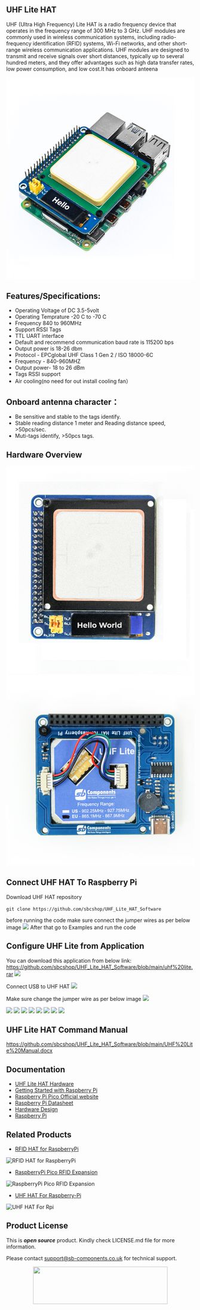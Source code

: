 ## UHF Lite HAT

UHF (Ultra High Frequency) Lite HAT is a radio frequency device that operates in the frequency range of 300 MHz to 3 GHz. UHF modules are commonly used in wireless communication systems, including radio-frequency identification (RFID) systems, Wi-Fi networks, and other short-range wireless communication applications. UHF modules are designed to transmit and receive signals over short distances, typically up to several hundred meters, and they offer advantages such as high data transfer rates, low power consumption, and low cost.It has onboard anteena

 <img src = "https://github.com/sbcshop/UHF_Lite_HAT_Software/blob/main/images/img.png" />

## Features/Specifications:

* Operating Voltage of DC 3.5-5volt
* Operating Temprature -20 C to -70 C
* Frequency 840 to 960MHz
* Support RSSI Tags
* TTL UART interface
* Default and recommend communication baud rate is 115200 bps
* Output power is 18-26 dbm
* Protocol - EPCglobal UHF Class 1 Gen 2 / ISO 18000-6C
* Frequency - 840-960MHZ
* Output power- 18 to 26 dBm
* Tags RSSI support
* Air cooling(no need for out install cooling fan）

## Onboard antenna character：
 * Be sensitive and stable to the tags identify.
 * Stable reading distance 1 meter and Reading distance speed, >50pcs/sec.
 * Muti-tags identify, >50pcs tags.
## Hardware Overview
<img src ="https://github.com/sbcshop/UHF_Lite_HAT_Software/blob/main/images/img11.png" />

<img src ="https://github.com/sbcshop/UHF_Lite_HAT_Software/blob/main/images/img22.png" />

## Connect UHF HAT To Raspberry Pi
  Download UHF HAT repository
  
 ```git clone https://github.com/sbcshop/UHF_Lite_HAT_Software```
 
 before running the code make sure connect the jumper wires as per below image
 <img src = "https://github.com/sbcshop/UHF_Lite_HAT_Software/blob/main/images/UHF.png"/>
 After that go to Examples and run the code

## Configure UHF Lite from Application
You can download this application from below link:
https://github.com/sbcshop/UHF_Lite_HAT_Software/blob/main/uhf%20lite.rar
<img src = "https://github.com/sbcshop/UHF_Lite_HAT_Software/blob/main/images/img.JPG"/>

Connect USB to UHF HAT
<img src = "https://github.com/sbcshop/UHF_Lite_HAT_Software/blob/main/images/UHF%20Lite%20HAT.jpg"/>

Make sure change the jumper wire as per below image
<img src = "https://github.com/sbcshop/UHF_Lite_HAT_Software/blob/main/images/img11.JPG"/>

<img src = "https://github.com/sbcshop/UHF_Lite_HAT_Software/blob/main/images/img1.png"/>
<img src = "https://github.com/sbcshop/UHF_Lite_HAT_Software/blob/main/images/img2.png"/>
<img src = "https://github.com/sbcshop/UHF_Lite_HAT_Software/blob/main/images/img3.png"/>
<img src = "https://github.com/sbcshop/UHF_Lite_HAT_Software/blob/main/images/img4.png"/>
<img src = "https://github.com/sbcshop/UHF_Lite_HAT_Software/blob/main/images/img5.png"/>
<img src = "https://github.com/sbcshop/UHF_Lite_HAT_Software/blob/main/images/img6.png"/>
<img src = "https://github.com/sbcshop/UHF_Lite_HAT_Software/blob/main/images/img7.png"/>
<img src = "https://github.com/sbcshop/UHF_Lite_HAT_Software/blob/main/images/img8.png"/>

## UHF Lite HAT Command Manual
https://github.com/sbcshop/UHF_Lite_HAT_Software/blob/main/UHF%20Lite%20Manual.docx

## Documentation

* [UHF Lite HAT Hardware](https://github.com/sbcshop/UHF_Lite_HAT_Hardware)
* [Getting Started with Raspberry Pi](https://www.raspberrypi.com/documentation/computers/getting-started.html)
* [Raspberry Pi Pico Official website](https://www.raspberrypi.com/documentation/microcontrollers/)
* [Raspberry Pi Datasheet](https://www.raspberrypi.com/documentation/computers/compute-module.html)
* [Hardware Design](https://www.raspberrypi.com/documentation/computers/compute-module.html)
* [Raspberry Pi](https://www.raspberrypi.com/documentation/microcontrollers/raspberry-pi-pico.html)

## Related Products

* [RFID HAT for RaspberryPi](https://shop.sb-components.co.uk/products/rfid-hat-for-raspberry-pi?_pos=3&_sid=59f725ea2&_ss=r)

 ![RFID HAT for RaspberryPi](https://cdn.shopify.com/s/files/1/1217/2104/products/RFIDforPi.jpg?v=1614587676&width=400)

* [RaspberryPi Pico RFID Expansion](https://shop.sb-components.co.uk/products/raspberry-pi-pico-rfid-expansion?_pos=3&_sid=075681430&_ss=r)

 ![RaspberryPi Pico RFID Expansion](https://cdn.shopify.com/s/files/1/1217/2104/products/2_85a5dfb2-96cb-4e0b-ba28-a70af127a4f1.png?v=1613732653&width=400)
 
* [UHF HAT For Raspberry-Pi](https://shop.sb-components.co.uk/products/uhf-hat-for-raspberry-pi?_pos=1&_sid=4a8407538&_ss=r)

 ![UHF HAT For Rpi](https://cdn.shopify.com/s/files/1/1217/2104/products/UHFHATForRaspberryPi.png?v=1648192425&width=400)
  
## Product License

This is ***open source*** product. Kindly check LICENSE.md file for more information.

Please contact support@sb-components.co.uk for technical support.
<p align="center">
  <img width="360" height="100" src="https://cdn.shopify.com/s/files/1/1217/2104/files/Logo_sb_component_3.png?v=1666086771&width=350">
</p>
